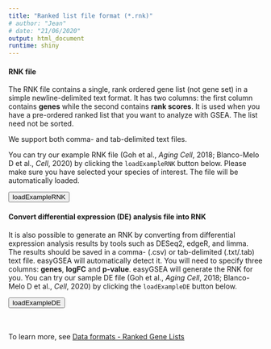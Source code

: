 ```yaml
---
title: "Ranked list file format (*.rnk)"
# author: "Jean"
# date: "21/06/2020"
output: html_document
runtime: shiny
---
```


#### **RNK file**

The RNK file contains a single, rank ordered gene list (not gene set) in a simple newline-delimited text format. It has two columns: the first column contains **genes** while the second contains **rank scores**. It is used when you have a pre-ordered ranked list that you want to analyze with GSEA. The list need not be sorted.


We support both comma- and tab-delimited text files.



You can try our example RNK file (Goh et al., *Aging Cell*, 2018; Blanco-Melo D et al., *Cell*, 2020) by clicking the `loadExampleRNK` button below. Please make sure you have selected your species of interest. The file will be automatically loaded.

<button id="loadExampleRNK" type="button" class="btn action-button btn-warning">loadExampleRNK</button>

<div id="example1" class="shiny-html-output"></div>


#### **Convert differential expression (DE) analysis file into RNK**

It is also possible to generate an RNK by converting from differential expression analysis results by tools such as DESeq2, edgeR, and limma. The results should be saved in a comma- (.csv) or tab-delimited (.txt/.tab) text file. easyGSEA will automatically detect it. You will need to specify three columns: **genes**, **logFC** and **p-value**. easyGSEA will generate the RNK for you. You can try our sample DE file (Goh et al., *Aging Cell*, 2018; Blanco-Melo D et al., *Cell*, 2020) by clicking the `loadExampleDE` button below.

<button id="loadExampleDEG" type="button" class="btn action-button btn-warning">loadExampleDE</button>

<div id="example2" class="shiny-html-output"></div>

<br/><br/>
To learn more, see <a href="https://software.broadinstitute.org/cancer/software/gsea/wiki/index.php/Data_formats#RNK:_Ranked_list_file_format_.28.2A.rnk.29" target="_blank">Data formats - Ranked Gene Lists</a>

